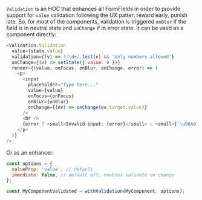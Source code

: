 `Validation` is an HOC that enhances all FormFields in order to provide support for `value` validation following the UX patter: reward early, punish late. So, for most of the components, validation is triggered `onBlur` if the field is in neutral state and `onChange` if in error state. It can be used as a component directly:

```js
<Validation.Validation 
  value={state.value}
  validation={(v) => !/\d+/.test(v) && 'only numbers allowed'}
  onChange={(v) => setState({ value: v })}
  render={(value, onFocus, onBlur, onChange, error) => (
    <p>
      <input 
        placeholder="Type here..."
        value={value} 
        onFocus={onFocus} 
        onBlur={onBlur} 
        onChange={(ev) => onChange(ev.target.value)} 
      />
      <br />
      {error ? <small>Invalid input: {error}</small> : <small>{'\u00A0'}</small>}
    </p>
  )}
/>
```

Or as an enhancer:

```js static
const options = {
  valueProp: 'value', // default
  immediate: false, // default off, enables validate on change
};

const MyComponentValidated = withValidation(MyComponent, options);
```

